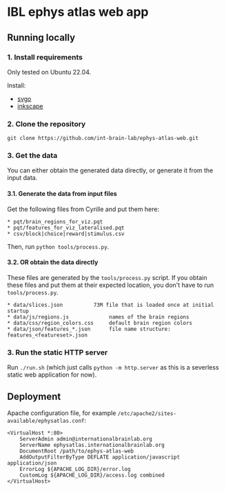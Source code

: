 # IBL ephys atlas web app

## Running locally

### 1. Install requirements

Only tested on Ubuntu 22.04.

Install:

* [svgo](https://github.com/svg/svgo)
* [inkscape](https://inkscape.org/)

### 2. Clone the repository

`git clone https://github.com/int-brain-lab/ephys-atlas-web.git`

### 3. Get the data

You can either obtain the generated data directly, or generate it from the input data.

#### 3.1. Generate the data from input files

Get the following files from Cyrille and put them here:

```
* pqt/brain_regions_for_viz.pqt
* pqt/features_for_viz_lateralised.pqt
* csv/block|choice|reward|stimulus.csv
```

Then, run `python tools/process.py`.

#### 3.2. OR obtain the data directly

These files are generated by the `tools/process.py` script. If you obtain these files and put them at their expected location, you don't have to run `tools/process.py`.

```
* data/slices.json          73M file that is loaded once at initial startup
* data/js/regions.js             names of the brain regions
* data/css/region_colors.css     default brain region colors
* data/json/features_*.json      file name structure: features_<featureset>.json
```

### 3. Run the static HTTP server

Run `./run.sh` (which just calls `python -m http.server` as this is a severless static web application for now).


## Deployment

Apache configuration file, for example `/etc/apache2/sites-available/ephysatlas.conf`:

```
<VirtualHost *:80>
    ServerAdmin admin@internationalbrainlab.org
    ServerName ephysatlas.internationalbrainlab.org
    DocumentRoot /path/to/ephys-atlas-web
    AddOutputFilterByType DEFLATE application/javascript application/json
    ErrorLog ${APACHE_LOG_DIR}/error.log
    CustomLog ${APACHE_LOG_DIR}/access.log combined
</VirtualHost>
```
